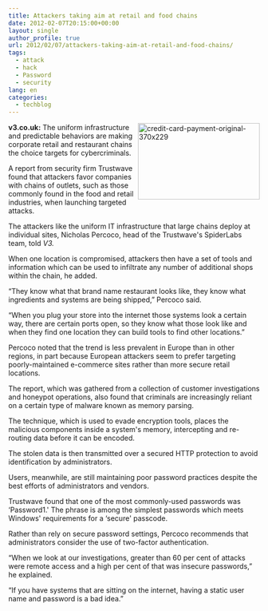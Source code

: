 ```yaml
---
title: Attackers taking aim at retail and food chains
date: 2012-02-07T20:15:00+00:00
layout: single
author_profile: true
url: 2012/02/07/attackers-taking-aim-at-retail-and-food-chains/
tags:
  - attack
  - hack
  - Password
  - security
lang: en
categories: 
  - techblog
---
```

**v3.co.uk:** [<img title="credit-card-payment-original-370x229" border="0" alt="credit-card-payment-original-370x229" align="right" src="http://lh6.ggpht.com/-kGITzYVmQwA/TzF_aOFMLzI/AAAAAAAAEi0/KCCNFI2EXfk/credit-card-payment-original-370x229_thumb.jpg?imgmax=800" width="244" height="153" />](http://lh3.ggpht.com/-ljGOC_nJq6w/TzF-4hEvNEI/AAAAAAAAEis/3z6etAgEnlM/s1600-h/credit-card-payment-original-370x229%25255B2%25255D.jpg)The uniform infrastructure and predictable behaviors are making corporate retail and restaurant chains the choice targets for cybercriminals. 

A report from security firm Trustwave found that attackers favor companies with chains of outlets, such as those commonly found in the food and retail industries, when launching targeted attacks. 

The attackers like the uniform IT infrastructure that large chains deploy at individual sites, Nicholas Percoco, head of the Trustwave's SpiderLabs team, told _V3._ 

When one location is compromised, attackers then have a set of tools and information which can be used to infiltrate any number of additional shops within the chain, he added. 

“They know what that brand name restaurant looks like, they know what ingredients and systems are being shipped,” Percoco said. 

“When you plug your store into the internet those systems look a certain way, there are certain ports open, so they know what those look like and when they find one location they can build tools to find other locations.” 

Percoco noted that the trend is less prevalent in Europe than in other regions, in part because European attackers seem to prefer targeting poorly-maintained e-commerce sites rather than more secure retail locations. 

The report, which was gathered from a collection of customer investigations and honeypot operations, also found that criminals are increasingly reliant on a certain type of malware known as memory parsing. 

The technique, which is used to evade encryption tools, places the malicious components inside a system's memory, intercepting and re-routing data before it can be encoded. 

The stolen data is then transmitted over a secured HTTP protection to avoid identification by administrators. 

Users, meanwhile, are still maintaining poor password practices despite the best efforts of administrators and vendors. 

Trustwave found that one of the most commonly-used passwords was &#8216;Password1.' The phrase is among the simplest passwords which meets Windows' requirements for a &#8216;secure' passcode. 

Rather than rely on secure password settings, Percoco recommends that administrators consider the use of two-factor authentication. 

“When we look at our investigations, greater than 60 per cent of attacks were remote access and a high per cent of that was insecure passwords,” he explained. 

“If you have systems that are sitting on the internet, having a static user name and password is a bad idea.”